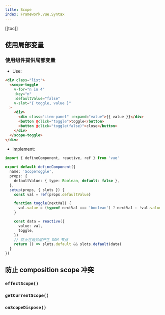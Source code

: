 ```yaml
---
title: Scope
index: Framework.Vue.Syntax
---
```


[[toc]]

## 使用局部变量

### 使用组件提供局部变量

- Use:

``` html
<div class="list">
  <scope-toggle
    v-for="n in 4"
    :key="n"
    :defaultValue="false"
    v-slot="{ toggle, value }"
  >
    <div>
      <div class="item-panel" :expand="value">{{ value }}</div>
      <button @click="toggle">toggle</button>
      <button @click="toggle(false)">close</button>
    </div>
  </scope-toggle>
</div>
```

- Implement:

``` ts
import { defineComponent, reactive, ref } from 'vue'

export default defineComponent({
  name: 'ScopeToggle',
  props: {
    defaultValue: { type: Boolean, default: false },
  },
  setup(props, { slots }) {
    const val = ref(props.defaultValue)

    function toggle(nextVal) {
      val.value = (typeof nextVal === 'boolean') ? nextVal : !val.value
    }

    const data = reactive({
      value: val,
      toggle,
    })
    // 防止在最外层产生 DOM 节点
    return () => slots.default && slots.default(data)
  }
})
```


## 防止 composition scope 冲突

### `effectScope()`
### `getCurrentScope()`
### `onScopeDispose()`



